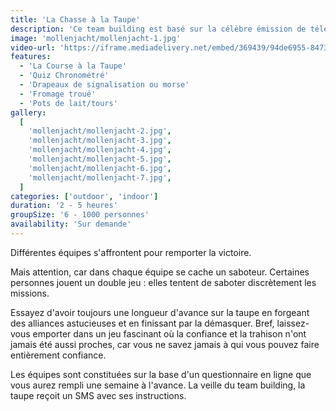 ```yaml
---
title: 'La Chasse à la Taupe'
description: 'Ce team building est basé sur la célèbre émission de télévision La Taupe'
image: 'mollenjacht/mollenjacht-1.jpg'
video-url: 'https://iframe.mediadelivery.net/embed/369439/94de6955-8473-4cc6-9dd7-90bc509b858a'
features:
  - 'La Course à la Taupe'
  - 'Quiz Chronométré'
  - 'Drapeaux de signalisation ou morse'
  - 'Fromage troué'
  - 'Pots de lait/tours'
gallery:
  [
    'mollenjacht/mollenjacht-2.jpg',
    'mollenjacht/mollenjacht-3.jpg',
    'mollenjacht/mollenjacht-4.jpg',
    'mollenjacht/mollenjacht-5.jpg',
    'mollenjacht/mollenjacht-6.jpg',
    'mollenjacht/mollenjacht-7.jpg',
  ]
categories: ['outdoor', 'indoor']
duration: '2 - 5 heures'
groupSize: '6 - 1000 personnes'
availability: 'Sur demande'
---
```


Différentes équipes s'affrontent pour remporter la victoire.

Mais attention, car dans chaque équipe se cache un saboteur. Certaines personnes jouent un double jeu : elles tentent de saboter discrètement les missions.

Essayez d'avoir toujours une longueur d'avance sur la taupe en forgeant des alliances astucieuses et en finissant par la démasquer.
Bref, laissez-vous emporter dans un jeu fascinant où la confiance et la trahison n'ont jamais été aussi proches, car vous ne savez jamais à qui vous pouvez faire entièrement confiance.

Les équipes sont constituées sur la base d'un questionnaire en ligne que vous aurez rempli une semaine à l'avance. La veille du team building, la taupe reçoit un SMS avec ses instructions.
